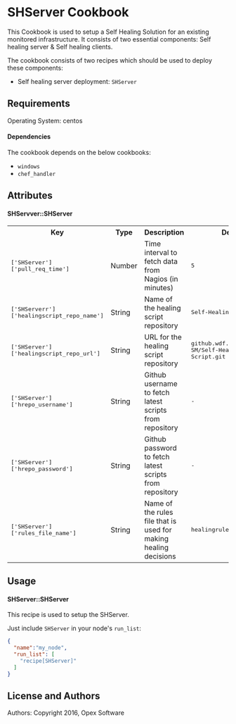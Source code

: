 SHServer Cookbook
=============================
This Cookbook is used to setup a Self Healing Solution for an existing monitored infrastructure. 
It consists of two essential components: Self healing server & Self healing clients.

The cookbook consists of two recipes which should be used to deploy these components:
- Self healing server deployment: `SHServer`

Requirements
------------
Operating System: centos

#### Dependencies
The cookbook depends on the below cookbooks:
- `windows`
- `chef_handler`

Attributes
----------

#### SHServver::SHServer
<table>
  <tr>
    <th>Key</th>
    <th>Type</th>
    <th>Description</th>
    <th>Default</th>
  </tr>
  <tr>
    <td><tt>['SHServer']['pull_req_time']</tt></td>
    <td>Number</td>
    <td>Time interval to fetch data from Nagios (in minutes)</td>
    <td><tt>5</tt></td>
  </tr>
  <tr>
    <td><tt>['SHServerr']['healingscript_repo_name']</tt></td>
    <td>String</td>
    <td>Name of the healing script repository</td>
    <td><tt>Self-Healing-Script</tt></td>
  </tr>
  <tr>
    <td><tt>['SHServer']['healingscript_repo_url']</tt></td>
    <td>String</td>
    <td>URL for the healing script repository</td>
    <td><tt>github.wdf.sap.corp/GLDS-SM/Self-Healing-Script.git</tt></td>
  </tr>
  <tr>
    <td><tt>['SHServer']['hrepo_username']</tt></td>
    <td>String</td>
    <td>Github username to fetch latest scripts from repository</td>
    <td><tt>-</tt></td>
  </tr>
  <tr>
    <td><tt>['SHServer']['hrepo_password']</tt></td>
    <td>String</td>
    <td>Github password to fetch latest scripts from repository</td>
    <td><tt>-</tt></td>
  </tr>
  <tr>
    <td><tt>['SHServer']['rules_file_name']</tt></td>
    <td>String</td>
    <td>Name of the rules file that is used for making healing decisions</td>
    <td><tt>healingrules_v2.nb</tt></td>
  </tr>
</table>

Usage
-----
#### SHServer::SHServer
This recipe is used to setup the SHServer.

Just include `SHServer` in your node's `run_list`:

```json
{
  "name":"my_node",
  "run_list": [
    "recipe[SHServer]"
  ]
}
```
License and Authors
-------------------
Authors: Copyright 2016, Opex Software

